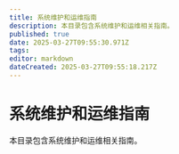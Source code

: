 ```yaml
---
title: 系统维护和运维指南
description: 本目录包含系统维护和运维相关指南。
published: true
date: 2025-03-27T09:55:30.971Z
tags: 
editor: markdown
dateCreated: 2025-03-27T09:55:18.217Z
---
```


# 系统维护和运维指南

本目录包含系统维护和运维相关指南。

